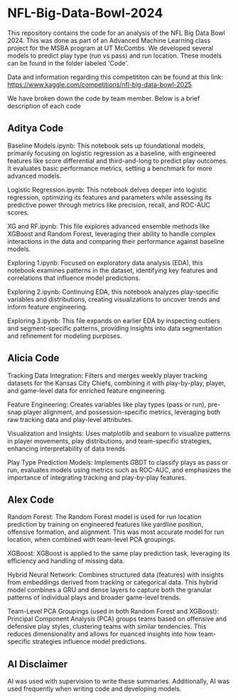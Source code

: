 # NFL-Big-Data-Bowl-2024
This repository contains the code for an analysis of the NFL Big Data Bowl 2024. This was done as part of an Advanced Machine Learning class project for the MSBA program at UT McCombs. We developed several models to predict play type (run vs pass) and run location. These models can be found in the folder labeled 'Code'.

Data and information regarding this competititon can be found at this link: https://www.kaggle.com/competitions/nfl-big-data-bowl-2025

We have broken down the code by team member. Below is a brief description of each code

## Aditya Code

Baseline Models.ipynb: This notebook sets up foundational models, primarily focusing on logistic regression as a baseline, with engineered features like score differential and third-and-long to predict play outcomes. It evaluates basic performance metrics, setting a benchmark for more advanced models.

Logistic Regression.ipynb: This notebook delves deeper into logistic regression, optimizing its features and parameters while assessing its predictive power through metrics like precision, recall, and ROC-AUC scores.

XG and RF.ipynb: This file explores advanced ensemble methods like XGBoost and Random Forest, leveraging their ability to handle complex interactions in the data and comparing their performance against baseline models.

Exploring 1.ipynb: Focused on exploratory data analysis (EDA), this notebook examines patterns in the dataset, identifying key features and correlations that influence model predictions.

Exploring 2.ipynb: Continuing EDA, this notebook analyzes play-specific variables and distributions, creating visualizations to uncover trends and inform feature engineering.

Exploring 3.ipynb: This file expands on earlier EDA by inspecting outliers and segment-specific patterns, providing insights into data segmentation and refinement for modeling purposes. 

## Alicia Code
Tracking Data Integration: Filters and merges weekly player tracking datasets for the Kansas City Chiefs, combining it with play-by-play, player, and game-level data for enriched feature engineering.

Feature Engineering: Creates variables like play types (pass or run), pre-snap player alignment, and possession-specific metrics, leveraging both raw tracking data and play-level attributes.

Visualization and Insights: Uses matplotlib and seaborn to visualize patterns in player movements, play distributions, and team-specific strategies, enhancing interpretability of data trends.

Play Type Prediction Models: Implements GBDT to classify plays as pass or run, evaluates models using metrics such as ROC-AUC, and emphasizes the importance of integrating tracking and play-by-play features.

## Alex Code
Random Forest:
The Random Forest model is used for run location prediction by training on engineered features like yardline position, offensive formation, and alignment.
This was most accurate model for run location, when combined with team-level PCA groupings. 

XGBoost:
XGBoost is applied to the same play prediction task, leveraging its efficiency and handling of missing data.

Hybrid Neural Network:
Combines structured data (features) with insights from embeddings derived from tracking or categorical data.
This hybrid model combines a GRU and dense layers to capture both the granular patterns of individual plays and broader game-level trends.

Team-Level PCA Groupings (used in both Random Forest and XGBoost):
Principal Component Analysis (PCA) groups teams based on offensive and defensive play styles, clustering teams with similar tendencies.
This reduces dimensionality and allows for nuanced insights into how team-specific strategies influence model predictions.

## AI Disclaimer
AI was used with supervision to write these summaries. Additionally, AI was used frequently when writing code and developing models. 
